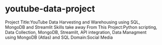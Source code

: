 # youtube-data-project
Project Title:YouTube Data Harvesting and Warehousing using SQL, MongoDB and Streamlit
Skills take away From This Project:Python scripting, Data Collection,
MongoDB, Streamlit, API integration, Data Managment using MongoDB (Atlas) and SQL
Domain:Social Media








